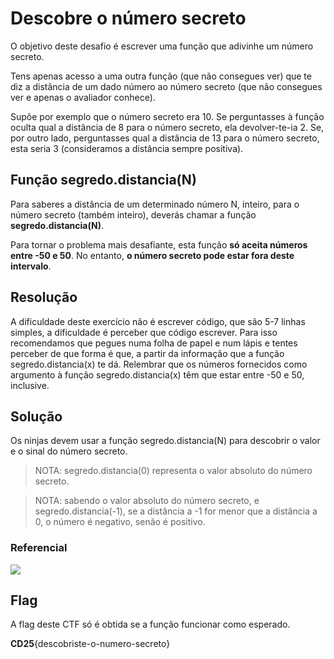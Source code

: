 # Descobre o número secreto

O objetivo deste desafio é escrever uma função que adivinhe um número secreto.

Tens apenas acesso a uma outra função (que não consegues ver) que te diz a distância de um dado número ao número secreto (que não consegues ver e apenas o avaliador conhece).

Supõe por exemplo que o número secreto era 10. Se perguntasses à função oculta qual a distância de 8 para o número secreto, ela devolver-te-ia 2. Se, por outro lado, perguntasses qual a distância de 13 para o número secreto, esta seria 3 (consideramos a distância sempre positiva).

## Função segredo.distancia(N)

Para saberes a distância de um determinado número N, inteiro, para o número secreto (também inteiro), deverás chamar a função **segredo.distancia(N)**.

Para tornar o problema mais desafiante, esta função **só aceita números entre -50 e 50**. No entanto, **o número secreto pode estar fora deste intervalo**.

## Resolução

A dificuldade deste exercício não é escrever código, que são 5-7 linhas simples, a dificuldade é perceber que código escrever. Para isso recomendamos que pegues numa folha de papel e num lápis e tentes perceber de que forma é que, a partir da informação que a função segredo.distancia(x) te dá. Relembrar que os números fornecidos como argumento à função segredo.distancia(x) têm que estar entre -50 e 50, inclusive.

## Solução

Os ninjas devem usar a função segredo.distancia(N) para descobrir o valor e o sinal do número secreto.

>NOTA: segredo.distancia(0) representa o valor absoluto do número secreto.

>NOTA: sabendo o valor absoluto do número secreto, e segredo.distancia(-1), se a distância a -1 for menor que a distância a 0, o número é negativo, senão é positivo.

### Referencial
![](./img/referencial.png)

## Flag
A flag deste CTF só é obtida se a função funcionar como esperado.

**CD25**{descobriste-o-numero-secreto}